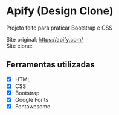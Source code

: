 # Apify (Design Clone)
Projeto feito para praticar Bootstrap e CSS

Site original: https://apify.com/<br>
Site clone: 

## Ferramentas utilizadas
- [x] HTML
- [x] CSS
- [x] Bootstrap
- [x] Google Fonts
- [x] Fontawesome